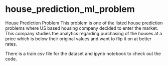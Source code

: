 # house_prediction_ml_problem

House Prediction Problem
This problem is one of the listed house prediction problems where US based housing company decided to enter the market. This company studies the analytics regarding purchasing of the houses at a price which is below their original values and want to flip it on at better rates.

There is a train.csv file for the dataset and ipynb notebook to check out the code.

